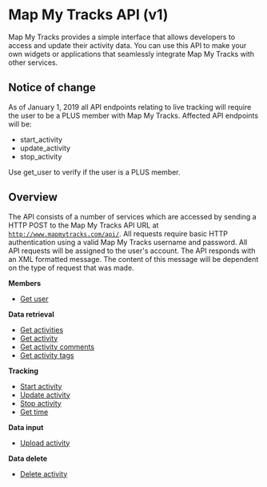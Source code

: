 Map My Tracks API (v1)
===
Map My Tracks provides a simple interface that allows developers to access and update their activity data. You can use this API to make your own widgets or applications that seamlessly integrate Map My Tracks with other services.

Notice of change
---
As of January 1, 2019 all API endpoints relating to live tracking will require the user to be a PLUS member with Map My Tracks. Affected API endpoints will be:

- start_activity
- update_activity
- stop_activity

Use get_user to verify if the user is a PLUS member.

Overview
---
The API consists of a number of services which are accessed by sending a HTTP POST to the Map My Tracks API URL at <code>http://www.mapmytracks.com/api/</code>. All requests require basic HTTP authentication using a valid Map My Tracks username and password. All API requests will be assigned to the user's account. The API responds with an XML formatted message. The content of this message will be dependent on the type of request that was made.

**Members**
* [Get user](services/get_user.md)

**Data retrieval**
* [Get activities](services/get_activities.md)
* [Get activity](services/get_activity.md)
* [Get activity comments](services/get_activity_comments.md)
* [Get activity tags](services/get_activity_tags.md)

**Tracking**
* [Start activity](services/start_activity.md)
* [Update activity](services/update_activity.md)
* [Stop activity](services/stop_activity.md)
* [Get time](services/get_time.md)

**Data input**
* [Upload activity](services/upload_activity.md)

**Data delete**
* [Delete activity](services/delete_activity.md)

